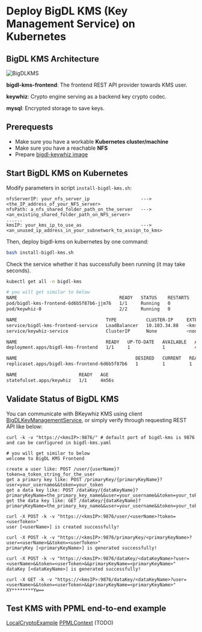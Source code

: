# Deploy BigDL KMS (Key Management Service) on Kubernetes

## BigDL KMS Architecture
![BigDLKMS](https://user-images.githubusercontent.com/60865256/207252206-d7eeff16-5174-470a-bbda-262db8f39ca1.jpg)

**bigdl-kms-frontend**: The frontend REST API provider towards KMS user.

**keywhiz**: Crypto engine serving as a backend key crypto codec.

**mysql**: Encrypted storage to save keys.

## Prerequests

- Make sure you have a workable **Kubernetes cluster/machine**
- Make sure you have a reachable **NFS**
- Prepare [bigdl-keywhiz image](https://github.com/intel-analytics/BigDL/tree/main/ppml/services/BKeywhiz/docker#pullbuild-container-image)

## Start BigDL KMS on Kubernetes
Modify parameters in script `install-bigdl-kms.sh`:

```
nfsServerIP: your_nfs_server_ip                   --->   <the_IP_address_of_your_NFS_server>
nfsPath: a_nfs_shared_folder_path_on_the_server   --->   <an_existing_shared_folder_path_on_NFS_server>
......
kmsIP: your_kms_ip_to_use_as                      --->   <an_unused_ip_address_in_your_subnetwork_to_assign_to_kms>
```

Then, deploy bigdl-kms on kubernetes by one command:

```bash
bash install-bigdl-kms.sh
```

Check the service whether it has successfully been running (it may take seconds).
```bash
kubectl get all -n bigdl-kms

# you will get similar to below
NAME                                      READY   STATUS    RESTARTS   AGE
pod/bigdl-kms-frontend-6d6b5f87b6-jjm76   1/1     Running   0          4m56s
pod/keywhiz-0                             2/2     Running   0          4m56s

NAME                                 TYPE           CLUSTER-IP     EXTERNAL-IP     PORT(S)          AGE
service/bigdl-kms-frontend-service   LoadBalancer   10.103.34.88   <kmsIP>         9876:31634/TCP   4m56s
service/keywhiz-service              ClusterIP      None           <none>          4444/TCP         4m56s

NAME                                 READY   UP-TO-DATE   AVAILABLE   AGE
deployment.apps/bigdl-kms-frontend   1/1     1            1           4m56s

NAME                                            DESIRED   CURRENT   READY   AGE
replicaset.apps/bigdl-kms-frontend-6d6b5f87b6   1         1         1       4m56s

NAME                       READY   AGE
statefulset.apps/keywhiz   1/1     4m56s
```

## Validate Status of BigDL KMS

You can communicate with BKeywhiz KMS using client [BigDLKeyManagementService](https://github.com/intel-analytics/BigDL/blob/main/scala/ppml/src/main/scala/com/intel/analytics/bigdl/ppml/kms/BigDLManagementService.scala), or simply verify through requesting REST API like below:

```
curl -k -v "https://<kmsIP>:9876/" # default port of bigdl-kms is 9876 and can be configured in bigdl-kms.yaml

# you will get similar to below
welcome to BigDL KMS Frontend

create a user like: POST /user/{userName}?token=a_token_string_for_the_user
get a primary key like: POST /primaryKey/{primaryKeyName}?user=your_username&&token=your_token
get a data key like: POST /dataKey/{dataKeyName}?primaryKeyName=the_primary_key_name&&user=your_username&&token=your_token
get the data key like: GET /dataKey/{dataKeyName}?primaryKeyName=the_primary_key_name&&user=your_username&&token=your_token

curl -X POST -k -v "https://<kmsIP>:9876/user/<userName>?token=<userToken>"
user [<userName>] is created successfully!

curl -X POST -k -v "https://<kmsIP>:9876/primaryKey/<primaryKeyName>?user=<userName>&&token=<userToken>"
primaryKey [<primaryKeyName>] is generated successfully!

curl -X POST -k -v "https://<kmsIP>:9876/dataKey/<dataKeyName>?user=<userName>&&token=<userToken>&&primaryKeyName=<primaryKeyName>"
dataKey [<dataKeyName>] is generated successfully!

curl -X GET -k -v "https://<kmsIP>:9876/dataKey/<dataKeyName>?user=<userName>&&token=<userToken>&&primaryKeyName=<primaryKeyName>"
XY********Yw==

```

## Test KMS with PPML end-to-end example

[LocalCryptoExample](https://github.com/intel-analytics/BigDL/tree/main/scala/ppml/src/main/scala/com/intel/analytics/bigdl/ppml/examples#localcryptoexample-with-bigdl-kms)
[PPMLContext]() (TODO)
